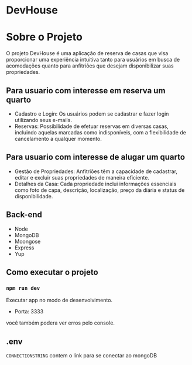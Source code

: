# DevHouse

# Sobre o Projeto
O projeto DevHouse é uma aplicação de reserva de casas que visa proporcionar uma experiência intuitiva tanto para usuários em busca de acomodações quanto para anfitriões que desejam disponibilizar suas propriedades.

## Para usuario com interesse em reserva um quarto
- Cadastro e Login: Os usuários podem se cadastrar e fazer login utilizando seus e-mails.
- Reservas: Possibilidade de efetuar reservas em diversas casas, incluindo aquelas marcadas como indisponíveis, com a flexibilidade de cancelamento a qualquer momento.

## Para usuario com interesse de alugar um quarto
- Gestão de Propriedades: Anfitriões têm a capacidade de cadastrar, editar e excluir suas propriedades de maneira eficiente.
- Detalhes da Casa: Cada propriedade inclui informações essenciais como foto de capa, descrição, localização, preço da diária e status de disponibilidade. 

## Back-end 
- Node
- MongoDB
- Moongose
- Express
- Yup

## Como executar o projeto
### `npm run dev`
Executar app no modo de desenvolvimento.
- Porta: 3333

você também podera ver erros pelo console.

## .env
`CONNECTIONSTRING` contem o link para se conectar ao mongoDB